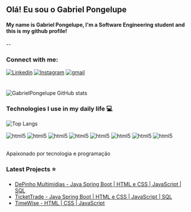 ## Olá! Eu sou o Gabriel Pongelupe 
#### My name is Gabriel Pongelupe, I'm a Software Engineering student and this is my github profile!

--


### Connect with me:

[![Linkedin](https://img.shields.io/badge/LinkedIn-0077B5?style=for-the-badge&logo=linkedin&logoColor=white)](https://www.linkedin.com/in/gabriel-pongelupe-de-carvalho-2b2b372b4/)
[![Instagram](https://img.shields.io/badge/Instagram-E4405F?style=for-the-badge&logo=instagram&logoColor=white)](https://www.instagram.com/pongelupee?igsh=OGRzYWRwaHJ5OTJ0)
[![gmail](https://img.shields.io/badge/Gmail-D14836?style=for-the-badge&logo=gmail&logoColor=white)](https://mail.google.com/mail/u/0/?fs=1&tf=cm&source=mailto&to=gabrielpongelupee@gmail.com)

#


![GabrielPongelupe GitHub stats](https://github-readme-stats.vercel.app/api?username=GabrielPongelupe&show_icons=true&theme=radical)
<br/>

### Technologies I use in my daily life 💻

![Top Langs](https://github-readme-stats.vercel.app/api/top-langs/?username=GabrielPongelupe&hide_progress=true&show_icons=true&theme=radical)


<div style="display: inline_block">
  <img align="center" alt="html5" src="https://img.shields.io/badge/Java-ED8B00?style=for-the-badge&logo=openjdk&logoColor=white">
  <img align="center" alt="html5" src="https://img.shields.io/badge/Spring-6DB33F?style=for-the-badge&logo=spring&logoColor=white">
  <img align="center" alt="html5" src="https://img.shields.io/badge/MySQL-00000F?style=for-the-badge&logo=mysql&logoColor=white">
  <img align="center" alt="html5" src="https://img.shields.io/badge/JavaScript-F7DF1E?style=for-the-badge&logo=javascript&logoColor=black">
  <img align="center" alt="html5" src="https://img.shields.io/badge/HTML5-E34F26?style=for-the-badge&logo=html5&logoColor=white">
  <img align="center" alt="html5" src="https://img.shields.io/badge/CSS-239120?&style=for-the-badge&logo=css3&logoColor=white">
  <img align="center" alt="html5" src="https://img.shields.io/badge/Python-14354C?style=for-the-badge&logo=python&logoColor=white">
  <img align="center" alt="html5" src="https://img.shields.io/badge/Microsoft_Excel-217346?style=for-the-badge&logo=microsoft-excel&logoColor=white">

</div><br/>

Apaixonado por tecnologia e programação

### Latest Projects ⭐
- [DePinho Multimídias - Java Spring Boot | HTML e CSS | JavaScript | SQL](https://github.com/ICEI-PUC-Minas-PPLES-TI/plf-es-2024-1-ti3-8966100-de-pinho-multimidias)
- [TicketTrade - Java Spring Boot | HTML e CSS | JavaScript | SQL](https://github.com/ICEI-PUC-Minas-PPLES-TI/plf-es-2023-2-ti2-1372100-tickettrade)
- [TimeWise - HTML | CSS | JavaScript](https://github.com/GabrielPongelupe/TimeWise_Tis1)




